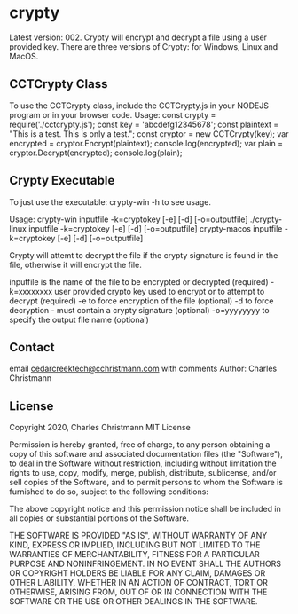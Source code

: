 # crypty
Latest version: 002.
Crypty will encrypt and decrypt a file using a user provided key.
There are three versions of Crypty: for Windows, Linux and MacOS.

## CCTCrypty Class
To use the CCTCrypty class, include the CCTCrypty.js in your NODEJS program or in your browser code.
Usage:
  const crypty = require('./cctcrypty.js');
  const key = 'abcdefg12345678';
  const plaintext = "This is a test. This is only a test.";
  const cryptor = new CCTCrypty(key);
  var encrypted = cryptor.Encrypt(plaintext);
  console.log(encrypted);
  var plain = cryptor.Decrypt(encrypted);
  console.log(plain);

## Crypty Executable
To just use the executable:
crypty-win -h to see usage.

Usage:
  crypty-win inputfile -k=cryptokey [-e] [-d] [-o=outputfile]
  ./crypty-linux inputfile -k=cryptokey [-e] [-d] [-o=outputfile]
  crypty-macos inputfile -k=cryptokey [-e] [-d] [-o=outputfile]
  
  Crypty will attemt to decrypt the file if the crypty signature is found in the file, otherwise it will encrypt the file.
  
   inputfile is the name of the file to be encrypted or decrypted (required)
   -k=xxxxxxxx user provided crypto key used to encrypt or to attempt to decrypt (required)
   -e to force encryption of the file (optional)
   -d to force decryption - must contain a crypty signature (optional)
   -o=yyyyyyyy to specify the output file name (optional)

## Contact
email cedarcreektech@cchristmann.com with comments
Author: Charles Christmann

## License
Copyright 2020, Charles Christmann
MIT License

Permission is hereby granted, free of charge, to any person obtaining a copy of this software and associated documentation files (the "Software"), to deal in the Software without restriction, including without limitation the rights to use, copy, modify, merge, publish, distribute, sublicense, and/or sell copies of the Software, and to permit persons to whom the Software is furnished to do so, subject to the following conditions:

The above copyright notice and this permission notice shall be included in all copies or substantial portions of the Software.

THE SOFTWARE IS PROVIDED "AS IS", WITHOUT WARRANTY OF ANY KIND, EXPRESS OR IMPLIED, INCLUDING BUT NOT LIMITED TO THE WARRANTIES OF MERCHANTABILITY, FITNESS FOR A PARTICULAR PURPOSE AND NONINFRINGEMENT. IN NO EVENT SHALL THE AUTHORS OR COPYRIGHT HOLDERS BE LIABLE FOR ANY CLAIM, DAMAGES OR OTHER LIABILITY, WHETHER IN AN ACTION OF CONTRACT, TORT OR OTHERWISE, ARISING FROM, OUT OF OR IN CONNECTION WITH THE SOFTWARE OR THE USE OR OTHER DEALINGS IN THE SOFTWARE.
